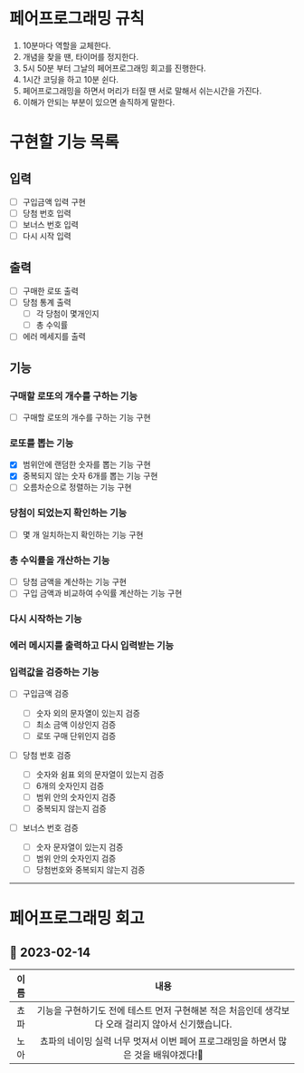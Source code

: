 # 페어프로그래밍 규칙

1. 10분마다 역할을 교체한다.
2. 개념을 찾을 땐, 타이머를 정지한다.
3. 5시 50분 부터 그날의 페어프로그래밍 회고를 진행한다.
4. 1시간 코딩을 하고 10분 쉰다.
5. 페어프로그래밍을 하면서 머리가 터질 땐 서로 말해서 쉬는시간을 가진다.
6. 이해가 안되는 부분이 있으면 솔직하게 말한다.

# 구현할 기능 목록

## 입력

- [ ] 구입금액 입력 구현
- [ ] 당첨 번호 입력
- [ ] 보너스 번호 입력
- [ ] 다시 시작 입력

## 출력

- [ ] 구매한 로또 출력
- [ ] 당첨 통계 출력
  - [ ] 각 당첨이 몇개인지
  - [ ] 총 수익률
- [ ] 에러 메세지를 출력

## 기능

### 구매할 로또의 개수를 구하는 기능

- [ ] 구매할 로또의 개수를 구하는 기능 구현

### 로또를 뽑는 기능

- [x] 범위안에 랜덤한 숫자를 뽑는 기능 구현
- [x] 중복되지 않는 숫자 6개를 뽑는 기능 구현
- [ ] 오름차순으로 정렬하는 기능 구현

### 당첨이 되었는지 확인하는 기능

- [ ] 몇 개 일치하는지 확인하는 기능 구현

### 총 수익률을 개산하는 기능

- [ ] 당첨 금액을 계산하는 기능 구현
- [ ] 구입 금액과 비교하여 수익률 계산하는 기능 구현

### 다시 시작하는 기능

### 에러 메시지를 출력하고 다시 입력받는 기능

### 입력값을 검증하는 기능

- [ ] 구입금액 검증

  - [ ] 숫자 외의 문자열이 있는지 검증
  - [ ] 최소 금액 이상인지 검증
  - [ ] 로또 구매 단위인지 검증

- [ ] 당첨 번호 검증

  - [ ] 숫자와 쉼표 외의 문자열이 있는지 검증
  - [ ] 6개의 숫자인지 검증
  - [ ] 범위 안의 숫자인지 검증
  - [ ] 중복되지 않는지 검증

- [ ] 보너스 번호 검증
  - [ ] 숫자 문자열이 있는지 검증
  - [ ] 범위 안의 숫자인지 검증
  - [ ] 당첨번호와 중복되지 않는지 검증

---

# 페어프로그래밍 회고

## 📆 2023-02-14

| 이름 |                                                내용                                                 |
| :--: | :-------------------------------------------------------------------------------------------------: |
| 쵸파 | 기능을 구현하기도 전에 테스트 먼저 구현해본 적은 처음인데 생각보다 오래 걸리지 않아서 신기했습니다. |
| 노아 |        쵸파의 네이밍 실력 너무 멋져서 이번 페어 프로그래밍을 하면서 많은 것을 배워야겠다!💪         |

